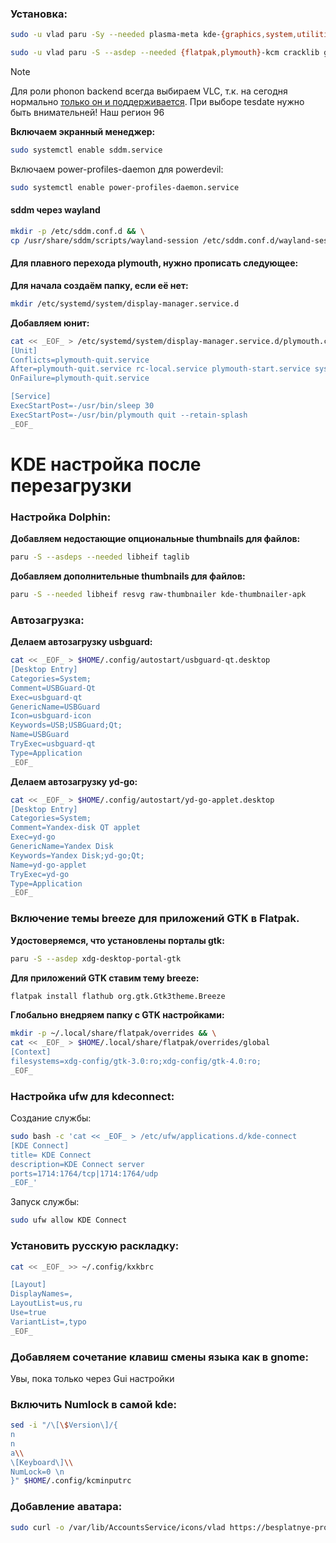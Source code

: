 ### Установка:
```bash
sudo -u vlad paru -Sy --needed plasma-meta kde-{graphics,system,utilities,multimedia,network,pim,sdk}-meta sddm power-profiles-daemon kde-cdemu-manager  xdg-desktop-portal-gtk
```

```bash
sudo -u vlad paru -S --asdep --needed {flatpak,plymouth}-kcm cracklib galera judy perl-dbd-mariadb python-{mysqlclient,libevdev,pyudev,yaml,gobject,lsp-server}  gtk3 gtk4 sshfs kplotting kleopatra languagetool unrar p7zip lzop lrzip arj dosfstools fatresize {exfat,nilfs}-utils {a,h}spell speech-dispatcher gst-libav kimageformats cryfs s-nail catdoc libappimage quota-tools freetds bluez-obex libwmf libopenraw webp-pixbuf-loader maliit-keyboard
```
>[!Note]
>Для роли phonon backend всегда выбираем VLC, т.к. на сегодня нормально [только он и поддерживается](https://community.kde.org/Distributions/Packaging_Recommendations#Non-Plasma_packages).
>При выборе tesdate нужно быть внимательней! Наш регион 96

**Включаем экранный менеджер:**
```bash
sudo systemctl enable sddm.service
```
Включаем power-profiles-daemon для powerdevil:
```bash
sudo systemctl enable power-profiles-daemon.service
```

#### sddm через wayland
```bash
mkdir -p /etc/sddm.conf.d && \
cp /usr/share/sddm/scripts/wayland-session /etc/sddm.conf.d/wayland-sesstion.conf
```

#### Для плавного перехода plymouth, нужно прописать следующее:
**Для начала создаём папку, если её нет:**
```bash
mkdir /etc/systemd/system/display-manager.service.d
```
**Добавляем юнит:**
```bash
cat << _EOF_ > /etc/systemd/system/display-manager.service.d/plymouth.conf
[Unit]
Conflicts=plymouth-quit.service
After=plymouth-quit.service rc-local.service plymouth-start.service systemd-user-sessions.service
OnFailure=plymouth-quit.service

[Service]
ExecStartPost=-/usr/bin/sleep 30
ExecStartPost=-/usr/bin/plymouth quit --retain-splash
_EOF_
```



# KDE настройка после перезагрузки
### Настройка Dolphin:
**Добавляем недостающие опциональные thumbnails для файлов:**
```bash
paru -S --asdeps --needed libheif taglib
```
**Добавляем дополнительные thumbnails для файлов:**
```bash
paru -S --needed libheif resvg raw-thumbnailer kde-thumbnailer-apk
```

### Автозагрузка:
**Делаем автозагрузку usbguard:**
```bash
cat << _EOF_ > $HOME/.config/autostart/usbguard-qt.desktop
[Desktop Entry]
Categories=System;
Comment=USBGuard-Qt
Exec=usbguard-qt
GenericName=USBGuard
Icon=usbguard-icon
Keywords=USB;USBGuard;Qt;
Name=USBGuard
TryExec=usbguard-qt
Type=Application
_EOF_
```

**Делаем автозагрузку yd-go:**
```bash
cat << _EOF_ > $HOME/.config/autostart/yd-go-applet.desktop
[Desktop Entry]
Categories=System;
Comment=Yandex-disk QT applet
Exec=yd-go
GenericName=Yandex Disk
Keywords=Yandex Disk;yd-go;Qt;
Name=yd-go-applet
TryExec=yd-go
Type=Application
_EOF_
```

### Включение темы breeze для приложений GTK в Flatpak.

**Удостоверяемся, что установлены порталы gtk:**
```bash
paru -S --asdep xdg-desktop-portal-gtk
```
**Для приложений GTK ставим тему breeze:**
```bash
flatpak install flathub org.gtk.Gtk3theme.Breeze
```
**Глобально внедряем папку с GTK настройками:**
```bash
mkdir -p ~/.local/share/flatpak/overrides && \
cat << _EOF_ > $HOME/.local/share/flatpak/overrides/global
[Context]
filesystems=xdg-config/gtk-3.0:ro;xdg-config/gtk-4.0:ro;
_EOF_
```
### Настройка ufw для kdeconnect:
Создание службы:
```bash
sudo bash -c 'cat << _EOF_ > /etc/ufw/applications.d/kde-connect
[KDE Connect]
title= KDE Connect
description=KDE Connect server
ports=1714:1764/tcp|1714:1764/udp
_EOF_'
```
Запуск службы:
```bash
sudo ufw allow KDE Connect
```

### Установить русскую раскладку:
```bash
cat << _EOF_ >> ~/.config/kxkbrc

[Layout]
DisplayNames=,
LayoutList=us,ru
Use=true
VariantList=,typo
_EOF_
```

### Добавляем сочетание клавиш смены языка как в gnome:
Увы, пока только через Gui настройки

### Включить Numlock в самой kde:
```bash
sed -i "/\[\$Version\]/{
n
n
a\\
\[Keyboard\]\\
NumLock=0 \n
}" $HOME/.config/kcminputrc
```

### Добавление аватара:
```bash
sudo curl -o /var/lib/AccountsService/icons/vlad https://besplatnye-programmy.com/uploads/posts/2021-04/1617720980_arch-linux.png
```
